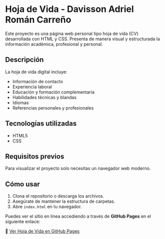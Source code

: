 # Hoja de Vida - Davisson Adriel Román Carreño

Este proyecto es una página web personal tipo hoja de vida (CV) desarrollada con HTML y CSS. Presenta de manera visual y estructurada la información académica, profesional y personal.

## Descripción

La hoja de vida digital incluye:

- Información de contacto
- Experiencia laboral
- Educación y formación complementaria
- Habilidades técnicas y blandas
- Idiomas
- Referencias personales y profesionales

## Tecnologías utilizadas

- HTML5
- CSS

## Requisitos previos

Para visualizar el proyecto solo necesitas un navegador web moderno.

## Cómo usar

1. Clona el repositorio o descarga los archivos.
2. Asegúrate de mantener la estructura de carpetas.
3. Abre `index.html` en tu navegador.

Puedes ver el sitio en línea accediendo a través de **GitHub Pages** en el siguiente enlace:

🔗 [Ver Hoja de Vida en GitHub Pages](https://davisson-adriel.github.io/Hoja_Vida/)


